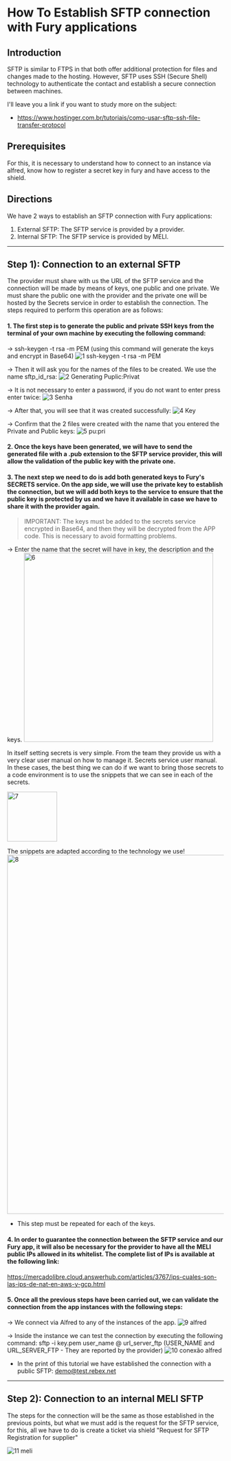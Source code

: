 # How To Establish SFTP connection with Fury applications

## Introduction

SFTP is similar to FTPS in that both offer additional protection for files and changes made to the hosting. However, SFTP uses SSH (Secure Shell) technology to authenticate the contact and establish a secure connection between machines.

I'll leave you a link if you want to study more on the subject:
* https://www.hostinger.com.br/tutoriais/como-usar-sftp-ssh-file-transfer-protocol

## Prerequisites

For this, it is necessary to understand how to connect to an instance via alfred, know how to register a secret key in fury and have access to the shield.

## Directions

We have 2 ways to establish an SFTP connection with Fury applications:

1) External SFTP: The SFTP service is provided by a provider.
2) Internal SFTP: The SFTP service is provided by MELI.

----------------------------------------------
## Step 1): Connection to an external SFTP

The provider must share with us the URL of the SFTP service and the connection will be made by means of keys, one public and one private. We must share the public one with the provider and the private one will be hosted by the Secrets service in order to establish the connection. The steps required to perform this operation are as follows:

#### 1. The first step is to generate the public and private SSH keys from the terminal of your own machine by executing the following command:

-> ssh-keygen -t rsa -m PEM (using this command will generate the keys and encrypt in Base64)
![1 ssh-keygen -t rsa -m PEM](https://user-images.githubusercontent.com/81833300/134931157-613bafea-4e3c-4b01-8522-1f83ecd6d733.png)

-> Then it will ask you for the names of the files to be created. We use the name sftp_id_rsa:
![2 Generating Puplic:Privat](https://user-images.githubusercontent.com/81833300/134931460-854daa71-5706-46be-aec5-034632d3a8b2.png)

-> It is not necessary to enter a password, if you do not want to enter press enter twice:
 ![3 Senha](https://user-images.githubusercontent.com/81833300/134931666-6265384c-4b6a-41a7-a8e4-d31094a28d80.png)

-> After that, you will see that it was created successfully:
![4 Key](https://user-images.githubusercontent.com/81833300/134931759-391a5651-5675-4052-9d39-20ca1df86440.png)

-> Confirm that the 2 files were created with the name that you entered the Private and Public keys:
![5 pu:pri](https://user-images.githubusercontent.com/81833300/134931856-3868a9e4-b15c-4263-bc30-50dc021e0708.png)


#### 2. Once the keys have been generated, we will have to send the generated file with a .pub extension to the SFTP service provider, this will allow the validation of the public key with the private one.



#### 3. The next step we need to do is add both generated keys to Fury's SECRETS service. On the app side, we will use the private key to establish the connection, but we will add both keys to the service to ensure that the public key is protected by us and we have it available in case we have to share it with the provider again.
> IMPORTANT: The keys must be added to the secrets service encrypted in Base64, and then they will be decrypted from the APP code. This is necessary to avoid formatting problems.



-> Enter the name that the secret will have in key, the description and the keys.
<img width="440" alt="6" src="https://user-images.githubusercontent.com/81833300/170328190-99147220-05ad-4f66-8213-55ea3aa23c38.png">


In itself setting secrets is very simple. From the team they provide us with a very clear user manual on how to manage it. Secrets service user manual.
In these cases, the best thing we can do if we want to bring those secrets to a code environment is to use the snippets that we can see in each of the secrets.

<img width="116" alt="7" src="https://user-images.githubusercontent.com/81833300/170329453-0b3076bc-e432-4879-8ca5-d6d398a9dfc7.png">


The snippets are adapted according to the technology we use!
<img width="836" alt="8" src="https://user-images.githubusercontent.com/81833300/170329768-cbac562e-3be7-4353-89c5-d4b12a2ad963.png">

  * This step must be repeated for each of the keys.

#### 4. In order to guarantee the connection between the SFTP service and our Fury app, it will also be necessary for the provider to have all the MELI public IPs allowed in its whitelist. The complete list of IPs is available at the following link:
https://mercadolibre.cloud.answerhub.com/articles/3767/ips-cuales-son-las-ips-de-nat-en-aws-y-gcp.html

#### 5. Once all the previous steps have been carried out, we can validate the connection from the app instances with the following steps:

-> We connect via Alfred to any of the instances of the app.
![9 alfred](https://user-images.githubusercontent.com/81833300/134933446-2b0c1d6d-9565-4392-a92a-12f115331437.png)

-> Inside the instance we can test the connection by executing the following command:
sftp -i key.pem user_name @ url_server_ftp (USER_NAME and URL_SERVER_FTP - They are reported by the provider)
![10 conexão alfred](https://user-images.githubusercontent.com/81833300/134933581-88a9e798-c263-4740-9542-8b1c2ad03e6b.png)
  * In the print of this tutorial we have established the connection with a public SFTP: demo@test.rebex.net

----------------------------------------------
## Step 2): Connection to an internal MELI SFTP

The steps for the connection will be the same as those established in the previous points, but what we must add is the request for the SFTP service, for this, all we have to do is create a ticket via shield "Request for SFTP Registration for supplier"

![11 meli](https://user-images.githubusercontent.com/81833300/134933843-78b13e3d-5775-4501-92d0-0c7e30c22b44.png)

